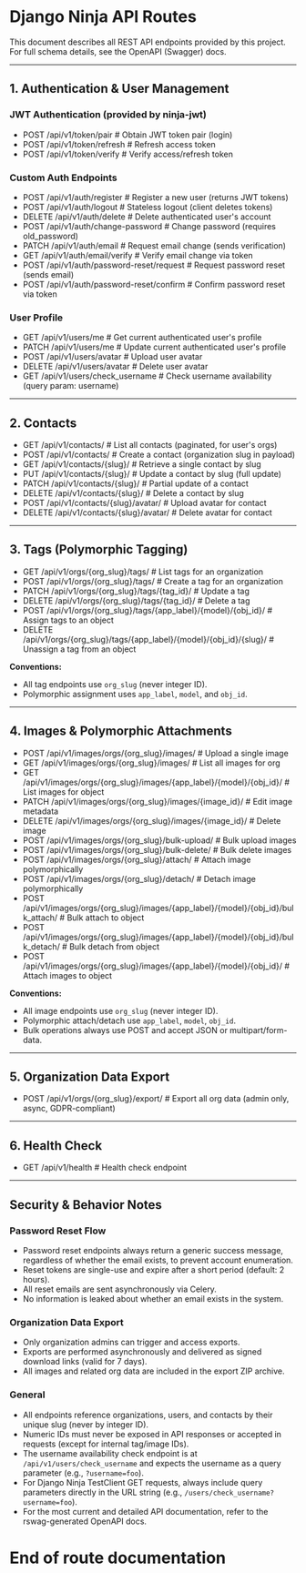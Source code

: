 # Django Ninja API Routes

This document describes all REST API endpoints provided by this project. For full schema details, see the OpenAPI (Swagger) docs.

---

## 1. Authentication & User Management

### JWT Authentication (provided by ninja-jwt)

- POST /api/v1/token/pair # Obtain JWT token pair (login)
- POST /api/v1/token/refresh # Refresh access token
- POST /api/v1/token/verify # Verify access/refresh token

### Custom Auth Endpoints

- POST /api/v1/auth/register # Register a new user (returns JWT tokens)
- POST /api/v1/auth/logout # Stateless logout (client deletes tokens)
- DELETE /api/v1/auth/delete # Delete authenticated user's account
- POST /api/v1/auth/change-password # Change password (requires old_password)
- PATCH /api/v1/auth/email # Request email change (sends verification)
- GET /api/v1/auth/email/verify # Verify email change via token
- POST /api/v1/auth/password-reset/request # Request password reset (sends email)
- POST /api/v1/auth/password-reset/confirm # Confirm password reset via token

### User Profile

- GET /api/v1/users/me # Get current authenticated user's profile
- PATCH /api/v1/users/me # Update current authenticated user's profile
- POST /api/v1/users/avatar # Upload user avatar
- DELETE /api/v1/users/avatar # Delete user avatar
- GET /api/v1/users/check_username # Check username availability (query param: username)

---

## 2. Contacts

- GET /api/v1/contacts/ # List all contacts (paginated, for user's orgs)
- POST /api/v1/contacts/ # Create a contact (organization slug in payload)
- GET /api/v1/contacts/{slug}/ # Retrieve a single contact by slug
- PUT /api/v1/contacts/{slug}/ # Update a contact by slug (full update)
- PATCH /api/v1/contacts/{slug}/ # Partial update of a contact
- DELETE /api/v1/contacts/{slug}/ # Delete a contact by slug
- POST /api/v1/contacts/{slug}/avatar/ # Upload avatar for contact
- DELETE /api/v1/contacts/{slug}/avatar/ # Delete avatar for contact

---

## 3. Tags (Polymorphic Tagging)

- GET /api/v1/orgs/{org_slug}/tags/ # List tags for an organization
- POST /api/v1/orgs/{org_slug}/tags/ # Create a tag for an organization
- PATCH /api/v1/orgs/{org_slug}/tags/{tag_id}/ # Update a tag
- DELETE /api/v1/orgs/{org_slug}/tags/{tag_id}/ # Delete a tag
- POST /api/v1/orgs/{org_slug}/tags/{app_label}/{model}/{obj_id}/ # Assign tags to an object
- DELETE /api/v1/orgs/{org_slug}/tags/{app_label}/{model}/{obj_id}/{slug}/ # Unassign a tag from an object

**Conventions:**

- All tag endpoints use `org_slug` (never integer ID).
- Polymorphic assignment uses `app_label`, `model`, and `obj_id`.

---

## 4. Images & Polymorphic Attachments

- POST /api/v1/images/orgs/{org_slug}/images/ # Upload a single image
- GET /api/v1/images/orgs/{org_slug}/images/ # List all images for org
- GET /api/v1/images/orgs/{org_slug}/images/{app_label}/{model}/{obj_id}/ # List images for object
- PATCH /api/v1/images/orgs/{org_slug}/images/{image_id}/ # Edit image metadata
- DELETE /api/v1/images/orgs/{org_slug}/images/{image_id}/ # Delete image
- POST /api/v1/images/orgs/{org_slug}/bulk-upload/ # Bulk upload images
- POST /api/v1/images/orgs/{org_slug}/bulk-delete/ # Bulk delete images
- POST /api/v1/images/orgs/{org_slug}/attach/ # Attach image polymorphically
- POST /api/v1/images/orgs/{org_slug}/detach/ # Detach image polymorphically
- POST /api/v1/images/orgs/{org_slug}/images/{app_label}/{model}/{obj_id}/bulk_attach/ # Bulk attach to object
- POST /api/v1/images/orgs/{org_slug}/images/{app_label}/{model}/{obj_id}/bulk_detach/ # Bulk detach from object
- POST /api/v1/images/orgs/{org_slug}/images/{app_label}/{model}/{obj_id}/ # Attach images to object

**Conventions:**

- All image endpoints use `org_slug` (never integer ID).
- Polymorphic attach/detach use `app_label`, `model`, `obj_id`.
- Bulk operations always use POST and accept JSON or multipart/form-data.

---

## 5. Organization Data Export

- POST /api/v1/orgs/{org_slug}/export/ # Export all org data (admin only, async, GDPR-compliant)

---

## 6. Health Check

- GET /api/v1/health # Health check endpoint

---

## Security & Behavior Notes

### Password Reset Flow
- Password reset endpoints always return a generic success message, regardless of whether the email exists, to prevent account enumeration.
- Reset tokens are single-use and expire after a short period (default: 2 hours).
- All reset emails are sent asynchronously via Celery.
- No information is leaked about whether an email exists in the system.

### Organization Data Export
- Only organization admins can trigger and access exports.
- Exports are performed asynchronously and delivered as signed download links (valid for 7 days).
- All images and related org data are included in the export ZIP archive.

### General
- All endpoints reference organizations, users, and contacts by their unique slug (never by integer ID).
- Numeric IDs must never be exposed in API responses or accepted in requests (except for internal tag/image IDs).
- The username availability check endpoint is at `/api/v1/users/check_username` and expects the username as a query parameter (e.g., `?username=foo`).
- For Django Ninja TestClient GET requests, always include query parameters directly in the URL string (e.g., `/users/check_username?username=foo`).
- For the most current and detailed API documentation, refer to the rswag-generated OpenAPI docs.

# End of route documentation
